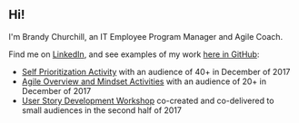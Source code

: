 ## Hi!

I'm Brandy Churchill, an IT Employee Program Manager and Agile Coach.

Find me on [LinkedIn](http://linkedin.com/in/brandychurchill), and see examples of my work [here in GitHub](https://github.com/churchbcp/portfolio/tree/master/work_examples):
* [Self Prioritization Activity](https://github.com/churchbcp/portfolio/blob/master/work_examples/SelfPrioritizationActivity_Dec2017_PrimeAcademy.pdf) with an audience of 40+ in December of 2017
* [Agile Overview and Mindset Activities](https://github.com/churchbcp/portfolio/blob/master/work_examples/AgileOverviewSlides_Dec2017_GirlDevelopIt.pdf) with an audience of 20+ in December of 2017
* [User Story Development Workshop](https://github.com/churchbcp/portfolio/blob/master/work_examples/UserStoryWorkshop_CoDeveloped_Summer2017.pdf) co-created and co-delivered to small audiences in the second half of 2017
